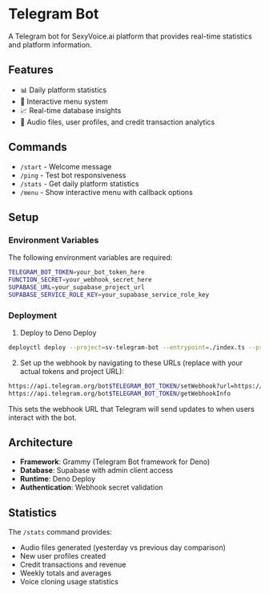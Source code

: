 # Telegram Bot

A Telegram bot for SexyVoice.ai platform that provides real-time statistics and platform information.

## Features

- 📊 Daily platform statistics
- 🤖 Interactive menu system
- 📈 Real-time database insights
- 🎵 Audio files, user profiles, and credit transaction analytics

## Commands

- `/start` - Welcome message
- `/ping` - Test bot responsiveness  
- `/stats` - Get daily platform statistics
- `/menu` - Show interactive menu with callback options

## Setup

### Environment Variables

The following environment variables are required:

```bash
TELEGRAM_BOT_TOKEN=your_bot_token_here
FUNCTION_SECRET=your_webhook_secret_here
SUPABASE_URL=your_supabase_project_url
SUPABASE_SERVICE_ROLE_KEY=your_supabase_service_role_key
```

### Deployment

1. Deploy to Deno Deploy

```bash
deployctl deploy --project=sv-telegram-bot --entrypoint=./index.ts --prod --token=$DENO_TOKEN
```

2. Set up the webhook by navigating to these URLs (replace with your actual tokens and project URL):

```bash
https://api.telegram.org/bot$TELEGRAM_BOT_TOKEN/setWebhook?url=https://sv-telegram-bot.deno.dev?secret=your_function_secret
https://api.telegram.org/bot$TELEGRAM_BOT_TOKEN/getWebhookInfo
```

This sets the webhook URL that Telegram will send updates to when users interact with the bot.

## Architecture

- **Framework**: Grammy (Telegram Bot framework for Deno)
- **Database**: Supabase with admin client access
- **Runtime**: Deno Deploy
- **Authentication**: Webhook secret validation

## Statistics

The `/stats` command provides:
- Audio files generated (yesterday vs previous day comparison)
- New user profiles created  
- Credit transactions and revenue
- Weekly totals and averages
- Voice cloning usage statistics
